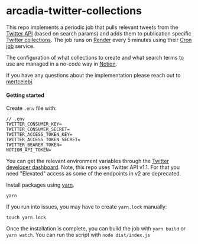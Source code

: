 # arcadia-twitter-collections

This repo implements a periodic job that pulls relevant tweets from the [Twitter API](https://developer.twitter.com/en/docs/twitter-api/v1/tweets/search/api-reference/get-search-tweets) (based on search params) and adds them to publication specific [Twitter collections](https://developer.twitter.com/en/docs/twitter-api/v1/tweets/curate-a-collection/overview/about_collections). The job runs on [Render](https://dashboard.render.com/) every 5 minutes using their [Cron job](https://render.com/docs/cronjobs) service.

The configuration of what collections to create and what search terms to use are managed in a no-code way in [Notion](https://developers.notion.com/docs/getting-started).

If you have any questions about the implementation please reach out to [mertcelebi](https://github.com/mertcelebi).

#### Getting started

Create `.env` file with:

```
// .env
TWITTER_CONSUMER_KEY=
TWITTER_CONSUMER_SECRET=
TWITTER_ACCESS_TOKEN_KEY=
TWITTER_ACCESS_TOKEN_SECRET=
TWITTER_BEARER_TOKEN=
NOTION_API_TOKEN=
```

You can get the relevant environment variables through the [Twitter developer dashboard](https://developer.twitter.com/en/portal/dashboard). Note, this repo uses Twitter API v1.1. For that you need "Elevated" access as some of the endpoints in v2 are deprecated.

Install packages using [yarn](https://yarnpkg.com/en/).

```
yarn
```

If you run into issues, you may have to create `yarn.lock` manually:

```
touch yarn.lock
```

Once the installation is complete, you can build the job with `yarn build` or `yarn watch`. You can run the script with `node dist/index.js`
